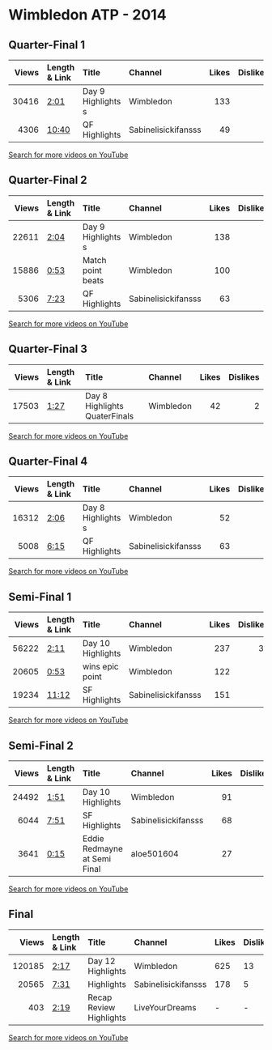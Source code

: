 
# Wimbledon ATP - 2014
    
## Quarter-Final 1
|   Views | Length & Link                                        | Title                 | Channel             |   Likes |   Dislikes |
|--------:|:-----------------------------------------------------|:----------------------|:--------------------|--------:|-----------:|
|   30416 | [2:01](https://www.youtube.com/watch?v=4zyIpLtSCBo)  | Day 9 Highlights    s | Wimbledon           |     133 |          9 |
|    4306 | [10:40](https://www.youtube.com/watch?v=BwSXJnUDyCI) | QF Highlights         | Sabinelisickifansss |      49 |          1 |

[Search for more videos on YouTube](https://www.youtube.com/results?search_query=%22wimbledon%22+%22Bouchard%22+%22Kerber%22+%222014%22+%22highlights%22)     

## Quarter-Final 2
|   Views | Length & Link                                       | Title                 | Channel             |   Likes |   Dislikes |
|--------:|:----------------------------------------------------|:----------------------|:--------------------|--------:|-----------:|
|   22611 | [2:04](https://www.youtube.com/watch?v=UEUynQJzHBw) | Day 9 Highlights    s | Wimbledon           |     138 |          1 |
|   15886 | [0:53](https://www.youtube.com/watch?v=feXfBl-d02c) | Match point  beats    | Wimbledon           |     100 |          1 |
|    5306 | [7:23](https://www.youtube.com/watch?v=zqCMoTKpWhg) | QF Highlights         | Sabinelisickifansss |      63 |          2 |

[Search for more videos on YouTube](https://www.youtube.com/results?search_query=%22wimbledon%22+%22Halep%22+%22Lisicki%22+%222014%22+%22highlights%22)     

## Quarter-Final 3
|   Views | Length & Link                                       | Title                            | Channel   |   Likes |   Dislikes |
|--------:|:----------------------------------------------------|:---------------------------------|:----------|--------:|-----------:|
|   17503 | [1:27](https://www.youtube.com/watch?v=lRYobe89n3Q) | Day 8 Highlights    QuaterFinals | Wimbledon |      42 |          2 |

[Search for more videos on YouTube](https://www.youtube.com/results?search_query=%22wimbledon%22+%22Safarova%22+%22Makarova%22+%222014%22+%22highlights%22)     

## Quarter-Final 4
|   Views | Length & Link                                       | Title                  | Channel             |   Likes |   Dislikes |
|--------:|:----------------------------------------------------|:-----------------------|:--------------------|--------:|-----------:|
|   16312 | [2:06](https://www.youtube.com/watch?v=JYW94e22crI) | Day 8 Highlights     s | Wimbledon           |      52 |          2 |
|    5008 | [6:15](https://www.youtube.com/watch?v=Rzk-Cb9twMQ) | QF Highlights          | Sabinelisickifansss |      63 |          2 |

[Search for more videos on YouTube](https://www.youtube.com/results?search_query=%22wimbledon%22+%22Kvitova%22+%22Strycova%22+%222014%22+%22highlights%22)     

## Semi-Final 1
|   Views | Length & Link                                        | Title             | Channel             |   Likes |   Dislikes |
|--------:|:-----------------------------------------------------|:------------------|:--------------------|--------:|-----------:|
|   56222 | [2:11](https://www.youtube.com/watch?v=C2XJaAoUK1Q)  | Day 10 Highlights | Wimbledon           |     237 |         36 |
|   20605 | [0:53](https://www.youtube.com/watch?v=ymLvIWbKO20)  | wins epic point   | Wimbledon           |     122 |          2 |
|   19234 | [11:12](https://www.youtube.com/watch?v=Dhnv6oDg4ao) | SF Highlights     | Sabinelisickifansss |     151 |          9 |

[Search for more videos on YouTube](https://www.youtube.com/results?search_query=%22wimbledon%22+%22Bouchard%22+%22Halep%22+%222014%22+%22highlights%22)     

## Semi-Final 2
|   Views | Length & Link                                       | Title                          | Channel             |   Likes |   Dislikes |
|--------:|:----------------------------------------------------|:-------------------------------|:--------------------|--------:|-----------:|
|   24492 | [1:51](https://www.youtube.com/watch?v=zGT6aW3WE-g) | Day 10 Highlights              | Wimbledon           |      91 |          1 |
|    6044 | [7:51](https://www.youtube.com/watch?v=LO6jPk7QSI0) | SF Highlights                  | Sabinelisickifansss |      68 |          1 |
|    3641 | [0:15](https://www.youtube.com/watch?v=dpOvcFwWUAg) | Eddie Redmayne at   Semi Final | aloe501604          |      27 |          1 |

[Search for more videos on YouTube](https://www.youtube.com/results?search_query=%22wimbledon%22+%22Kvitova%22+%22Safarova%22+%222014%22+%22highlights%22)     

## Final
|   Views | Length & Link                                       | Title                   | Channel             | Likes   | Dislikes   |
|--------:|:----------------------------------------------------|:------------------------|:--------------------|:--------|:-----------|
|  120185 | [2:17](https://www.youtube.com/watch?v=ycRNPl7kPfU) | Day 12 Highlights       | Wimbledon           | 625     | 13         |
|   20565 | [7:31](https://www.youtube.com/watch?v=p2cxxna0txM) | Highlights              | Sabinelisickifansss | 178     | 5          |
|     403 | [2:19](https://www.youtube.com/watch?v=eTbPIqQtOk4) | Recap Review Highlights | LiveYourDreams      | -       | -          |

[Search for more videos on YouTube](https://www.youtube.com/results?search_query=%22wimbledon%22+%22Kvitova%22+%22Bouchard%22+%222014%22+%22highlights%22)     
